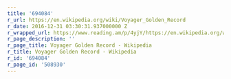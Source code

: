 ```yaml
---
title: '694084'
r_url: https://en.wikipedia.org/wiki/Voyager_Golden_Record
r_date: 2016-12-31 03:30:31.937000000 Z
r_wrapped_url: https://www.reading.am/p/4yjY/https://en.wikipedia.org/wiki/Voyager_Golden_Record
r_page_description: ''
r_page_title: Voyager Golden Record - Wikipedia
r_title: Voyager Golden Record - Wikipedia
r_id: '694084'
r_page_id: '508930'
---
```


